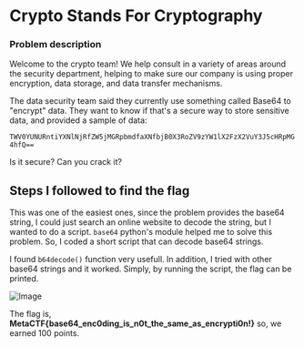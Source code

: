 
#  Crypto Stands For Cryptography
### Problem description
Welcome to the crypto team! We help consult in a variety of areas around the security department, helping to make sure our company is using proper encryption, data storage, and data transfer mechanisms.

The data security team said they currently use something called Base64 to "encrypt" data. They want to know if that's a secure way to store sensitive data, and provided a sample of data:

`TWV0YUNURntiYXNlNjRfZW5jMGRpbmdfaXNfbjB0X3RoZV9zYW1lX2FzX2VuY3J5cHRpMG4hfQ==`

Is it secure? Can you crack it?

## Steps I followed to find the flag

This was one of the easiest ones, since the problem provides the base64 string, I could just search an online website to decode the string, but I wanted to do a script. `base64` python's  module helped me to solve this problem. So, I coded a short script that can decode base64 strings. 

I found `b64decode()` function very usefull. In addition, I tried with other base64 strings and it worked. Simply, by running the script, the flag can be printed.

![Image](https://res.cloudinary.com/dxbnpu2rx/image/upload/v1603844046/Screenshot_from_2020-10-27_13-12-42_ymmqhf.png)

The flag is, **MetaCTF{base64_enc0ding_is_n0t_the_same_as_encrypti0n!}** so, we earned 100 points.
